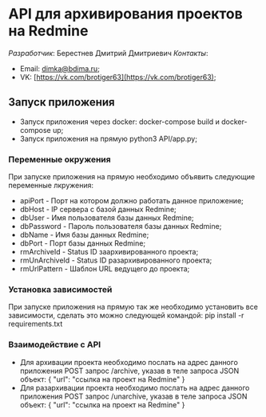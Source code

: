 # API для архивирования проектов на Redmine
*Разработчик*: Берестнев Дмитрий Дмитриевич
*Контакты*:
+ Email: dimka@bdima.ru;
+ VK: [https://vk.com/brotiger63](https://vk.com/brotiger63);

## Запуск приложения
+ Запуск приложения через docker: docker-compose build и docker-compose up;
+ Запуск приложения на прямую python3 API/app.py;

### Переменные окружения
При запуске приложения на прямую необходимо объявить следующие переменные лкружения:
+ apiPort - Порт на котором должно работать данное приложение;
+ dbHost - IP сервера с базой данных Redmine;
+ dbUser - Имя пользователя базы данных Redmine;
+ dbPassword - Пароль пользователя базы данных Redmine;
+ dbName - Имя базы данных Redmine;
+ dbPort - Порт базы данных Redmine;
+ rmArchiveId - Status ID заархивированного проекта;
+ rmUnArchiveId - Status ID разархивированного проекта;
+ rmUrlPattern - Шаблон URL ведущего до проекта;

### Установка зависимостей
При запуске приложения на прямую так же необходимо установить все зависимости, сделать это можно следующей командой:
pip install -r requirements.txt

### Взаимодействие с API
+ Для архивации проекта необходимо послать на адрес данного приложения POST запрос /archive, указав в теле запроса JSON объект:
{
  "url": "ссылка на проект на Redmine"
}
+ Для разархивации проекта необходимо послать на адрес данного приложения POST запрос /unarchive, указав в теле запроса JSON объект:
{
  "url": "ссылка на проект на Redmine"
}